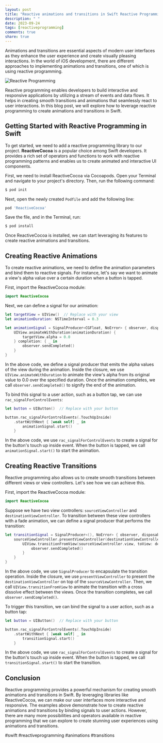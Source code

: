 ```yaml
---
layout: post
title: "Reactive animations and transitions in Swift Reactive Programming"
description: " "
date: 2023-09-24
tags: [reactiveprogramming]
comments: true
share: true
---
```


Animations and transitions are essential aspects of modern user interfaces as they enhance the user experience and create visually pleasing interactions. In the world of iOS development, there are different approaches to implementing animations and transitions, one of which is using reactive programming.

![Reactive Programming](https://example.com/reactive-programming.png)

Reactive programming enables developers to build interactive and responsive applications by utilizing a stream of events and data flows. It helps in creating smooth transitions and animations that seamlessly react to user interactions. In this blog post, we will explore how to leverage reactive programming to create animations and transitions in Swift.

## Getting Started with Reactive Programming in Swift

To get started, we need to add a reactive programming library to our project. **ReactiveCocoa** is a popular choice among Swift developers. It provides a rich set of operators and functions to work with reactive programming patterns and enables us to create animated and interactive UI components.

First, we need to install ReactiveCocoa via Cocoapods. Open your Terminal and navigate to your project's directory. Then, run the following command:

```bash
$ pod init
```

Next, open the newly created `Podfile` and add the following line:

```ruby
pod 'ReactiveCocoa'
```

Save the file, and in the Terminal, run:

```bash
$ pod install
```

Once ReactiveCocoa is installed, we can start leveraging its features to create reactive animations and transitions.

## Creating Reactive Animations

To create reactive animations, we need to define the animation parameters and bind them to reactive signals. For instance, let's say we want to animate a view's alpha value over a certain duration when a button is tapped.

First, import the ReactiveCocoa module:

```swift
import ReactiveCocoa
```

Next, we can define a signal for our animation:

```swift
let targetView = UIView()  // Replace with your view
let animationDuration: NSTimeInterval = 0.3

let animationSignal = SignalProducer<CGFloat, NoError> { observer, disposable in
    UIView.animateWithDuration(animationDuration) {
        targetView.alpha = 0.0
    } completion: { _ in
        observer.sendCompleted()
    }
}
```

In the above code, we define a signal producer that emits the alpha values of the view during the animation. Inside the closure, we use `UIView.animateWithDuration` to animate the view's alpha from its original value to 0.0 over the specified duration. Once the animation completes, we call `observer.sendCompleted()` to signify the end of the animation.

To bind this signal to a user action, such as a button tap, we can use `rac_signalForControlEvents`:

```swift
let button = UIButton()  // Replace with your button

button.rac_signalForControlEvents(.TouchUpInside)
    .startWithNext { [weak self] _ in
        animationSignal.start()
    }
```

In the above code, we use `rac_signalForControlEvents` to create a signal for the button's touch up inside event. When the button is tapped, we call `animationSignal.start()` to start the animation.

## Creating Reactive Transitions

Reactive programming also allows us to create smooth transitions between different views or view controllers. Let's see how we can achieve this.

First, import the ReactiveCocoa module:

```swift
import ReactiveCocoa
```

Suppose we have two view controllers: `sourceViewController` and `destinationViewController`. To transition between these view controllers with a fade animation, we can define a signal producer that performs the transition:

```swift
let transitionSignal = SignalProducer<(), NoError> { observer, disposable in
    sourceViewController.presentViewController(destinationViewController, animated: false) {
        UIView.transitionFromView(sourceViewController.view, toView: destinationViewController.view, duration: animationDuration, options: [.TransitionCrossDissolve]) { _ in
            observer.sendCompleted()
        }
    }
}
```

In the above code, we use `SignalProducer` to encapsulate the transition operation. Inside the closure, we use `presentViewController` to present the `destinationViewController` on top of the `sourceViewController`. Then, we call `UIView.transitionFromView` to animate the transition with a cross dissolve effect between the views. Once the transition completes, we call `observer.sendCompleted()`.

To trigger this transition, we can bind the signal to a user action, such as a button tap:

```swift
let button = UIButton()  // Replace with your button

button.rac_signalForControlEvents(.TouchUpInside)
    .startWithNext { [weak self] _ in
        transitionSignal.start()
    }
```

In the above code, we use `rac_signalForControlEvents` to create a signal for the button's touch up inside event. When the button is tapped, we call `transitionSignal.start()` to start the transition.

## Conclusion

Reactive programming provides a powerful mechanism for creating smooth animations and transitions in Swift. By leveraging libraries like ReactiveCocoa, we can make our user interfaces more interactive and responsive. The examples above demonstrate how to create reactive animations and transitions by binding signals to user actions. However, there are many more possibilities and operators available in reactive programming that we can explore to create stunning user experiences using animations and transitions.

#swift #reactiveprogramming #animations #transitions